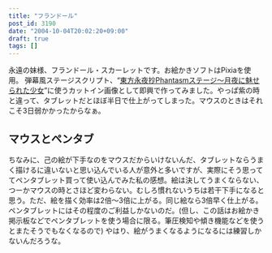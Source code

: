```yaml
---
title: "フランドール"
post_id: 3190
date: "2004-10-04T20:02:20+09:00"
draft: true
tags: []
---
```



永遠の妹様、フランドール・スカーレットです。お絵かきソフトはPixiaを使用。 弾幕風ステージスクリプト、“[東方永夜抄Phantasmステージ～月夜に魅せられた少女](https://danmaq.com/tag/touhou-in-phantasm)”に使うカットイン画像として即興で作ってみました。やっぱ紫の時と違って、タブレットだとほぼ半日で仕上がってしまった。マウスのときはそれこそ3日弱かかったからなぁ。
## マウスとペンタブ
ちなみに、己の絵が下手なのをマウスだからいけないんだ、タブレットならうまく描けるに違いないと思い込んでいる人が意外と多いですが、実際にそう思っててペンタブレット買って使い込んでみた私の感想。絵は決してうまくならない、つーかマウスの時とさほど変わらない。むしろ慣れないうちは若干下手になると思う。ただ、絵を描く効率は2倍～3倍に上がる。同じ絵なら3倍早く仕上がる。ペンタブレットにはその程度のご利益しかないのだ。(但し、この話はお絵かき掲示板などでペンタブレットを使う場合に限る。筆圧検知や傾き機能などを使うとまたそうでもなくなるので) やはり、絵がうまくなるようになるには練習しかないんだろうな。
